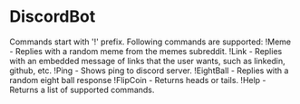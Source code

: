 # DiscordBot
Commands start with '!' prefix.
Following commands are supported:
!Meme - Replies with a random meme from the memes subreddit.
!Link - Replies with an embedded message of links that the user wants, such as linkedin, github, etc.
!Ping - Shows ping to discord server.
!EightBall - Replies with a random eight ball response
!FlipCoin - Returns heads or tails.
!Help - Returns a list of supported commands.
